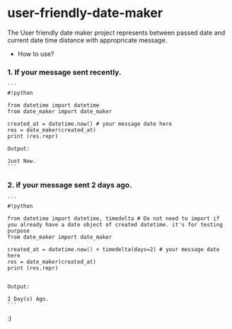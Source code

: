 # user-friendly-date-maker

The User friendly date maker project represents between passed date and current date time distance with appropricate message.


* How to use?

### 1. If your message sent recently. ###
    
    ```
    #!python

    from datetime import datetime
    from date_maker import date_maker
    
    created_at = datetime.now() # your message date here
    res = date_maker(created_at)
    print (res.repr)
    
    Output:
    
    Just Now.
    ```

### 2. if your message sent 2 days ago. ###
    
    ```
    #!python

    from datetime import datetime, timedelta # Do not need to import if you already have a date object of created datetime. it's for testing purpose
    from date_maker import date_maker
    
    created_at = datetime.now() + timedelta(days=2) # your message date here
    res = date_maker(created_at)
    print (res.repr)
    

    Output:
    
    2 Day(s) Ago.
    ```


:)

